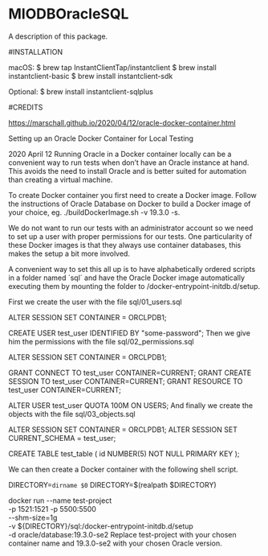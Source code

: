 # MIODBOracleSQL

A description of this package.

#INSTALLATION

macOS:
$ brew tap InstantClientTap/instantclient
$ brew install instantclient-basic
$ brew install instantclient-sdk

Optional: 
$ brew install instantclient-sqlplus


#CREDITS

https://marschall.github.io/2020/04/12/oracle-docker-container.html


Setting up an Oracle Docker Container for Local Testing

2020 April 12
Running Oracle in a Docker container locally can be a convenient way to run tests when don’t have an Oracle instance at hand. This avoids the need to install Oracle and is better suited for automation than creating a virtual machine.

To create Docker container you first need to create a Docker image. Follow the instructions of Oracle Database on Docker to build a Docker image of your choice, eg. ./buildDockerImage.sh -v 19.3.0 -s.

We do not want to run our tests with an administrator account so we need to set up a user with proper permissions for our tests. One particularity of these Docker images is that they always use container databases, this makes the setup a bit more involved.

A convenient way to set this all up is to have alphabetically ordered scripts in a folder named ´sql´ and have the Oracle Docker image automatically executing them by mounting the folder to /docker-entrypoint-initdb.d/setup.

First we create the user with the file sql/01_users.sql

ALTER SESSION SET CONTAINER = ORCLPDB1;

CREATE USER test_user IDENTIFIED BY "some-password";
Then we give him the permissions with the file sql/02_permissions.sql

ALTER SESSION SET CONTAINER = ORCLPDB1;

GRANT CONNECT TO test_user CONTAINER=CURRENT;
GRANT CREATE SESSION TO test_user CONTAINER=CURRENT;
GRANT RESOURCE TO test_user CONTAINER=CURRENT;

ALTER USER test_user QUOTA 100M ON USERS;
And finally we create the objects with the file sql/03_objects.sql

ALTER SESSION SET CONTAINER = ORCLPDB1;
ALTER SESSION SET CURRENT_SCHEMA = test_user;

CREATE TABLE test_table (
  id     NUMBER(5) NOT NULL PRIMARY KEY
);

We can then create a Docker container with the following shell script.

DIRECTORY=`dirname $0`
DIRECTORY=$(realpath $DIRECTORY)

docker run --name test-project \
 -p 1521:1521 -p 5500:5500 \
 --shm-size=1g \
 -v ${DIRECTORY}/sql:/docker-entrypoint-initdb.d/setup \
 -d oracle/database:19.3.0-se2
Replace test-project with your chosen container name and 19.3.0-se2 with your chosen Oracle version.
